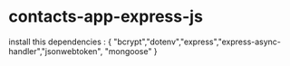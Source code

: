 # contacts-app-express-js
install this dependencies : { "bcrypt","dotenv","express","express-async-handler","jsonwebtoken", "mongoose" }